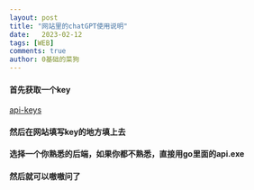 ```yaml
---
layout: post
title: "网站里的chatGPT使用说明"
date:   2023-02-12
tags: [WEB]
comments: true
author: 0基础的菜狗
---
```


#### 首先获取一个key

[api-keys](https://platform.openai.com/account/api-keys)

#### 然后在网站填写key的地方填上去

#### 选择一个你熟悉的后端，如果你都不熟悉，直接用go里面的api.exe

#### 然后就可以嗷嗷问了
